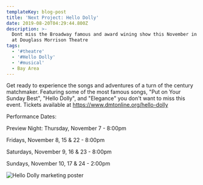 ```yaml
---
templateKey: blog-post
title: 'Next Project: Hello Dolly'
date: 2019-08-20T04:29:44.800Z
description: >-
  Dont miss the Broadway famous and award wining show this November in Hayward
  at Douglass Morrison Theatre
tags:
  - '#theatre'
  - '#Hello Dolly'
  - '#musical'
  - Bay Area
---
```

Get ready to experience the songs and adventures of a turn of the century matchmaker. Featuring some of the most famous songs, "Put on Your Sunday Best", "Hello Dolly", and "Elegance" you don't want to miss this event. Tickets available at <https://www.dmtonline.org/hello-dolly>

Performance Dates:

Preview Night: Thursday, November 7 - 8:00pm

Fridays, November 8, 15 & 22 - 8:00pm

Saturdays, November 9, 16 & 23 - 8:00pm

Sundays, November 10, 17 & 24 - 2:00pm

![Hello Dolly marketing poster](/img/hellodollyposter.jpg "Hello Dolly marketing poster")
